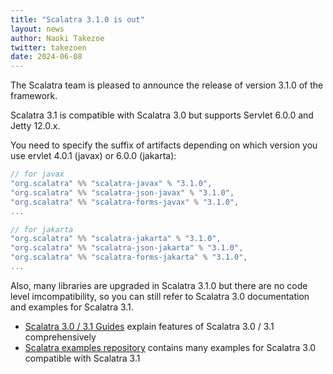 ```yaml
---
title: "Scalatra 3.1.0 is out"
layout: news
author: Naoki Takezoe
twitter: takezoen
date: 2024-06-08
---
```


The Scalatra team is pleased to announce the release of version 3.1.0 of the framework.

<!--more-->

Scalatra 3.1 is compatible with Scalatra 3.0 but supports Servlet 6.0.0 and Jetty 12.0.x.

You need to specify the suffix of artifacts depending on which version you use ervlet 4.0.1 (javax) or 6.0.0 (jakarta):

```scala
// for javax
"org.scalatra" %% "scalatra-javax" % "3.1.0",
"org.scalatra" %% "scalatra-json-javax" % "3.1.0",
"org.scalatra" %% "scalatra-forms-javax" % "3.1.0",
...

// for jakarta
"org.scalatra" %% "scalatra-jakarta" % "3.1.0",
"org.scalatra" %% "scalatra-json-jakarta" % "3.1.0",
"org.scalatra" %% "scalatra-forms-jakarta" % "3.1.0",
...
```

Also, many libraries are upgraded in Scalatra 3.1.0 but there are no code level imcompatibility, so you can still refer to Scalatra 3.0 documentation and examples for Scalatra 3.1.

- [Scalatra 3.0 / 3.1 Guides](https://scalatra.org/guides/3.0/) explain features of Scalatra 3.0 / 3.1 comprehensively
- [Scalatra examples repository](https://github.com/scalatra/scalatra-website-examples) contains many examples for Scalatra 3.0  compatible with Scalatra 3.1
